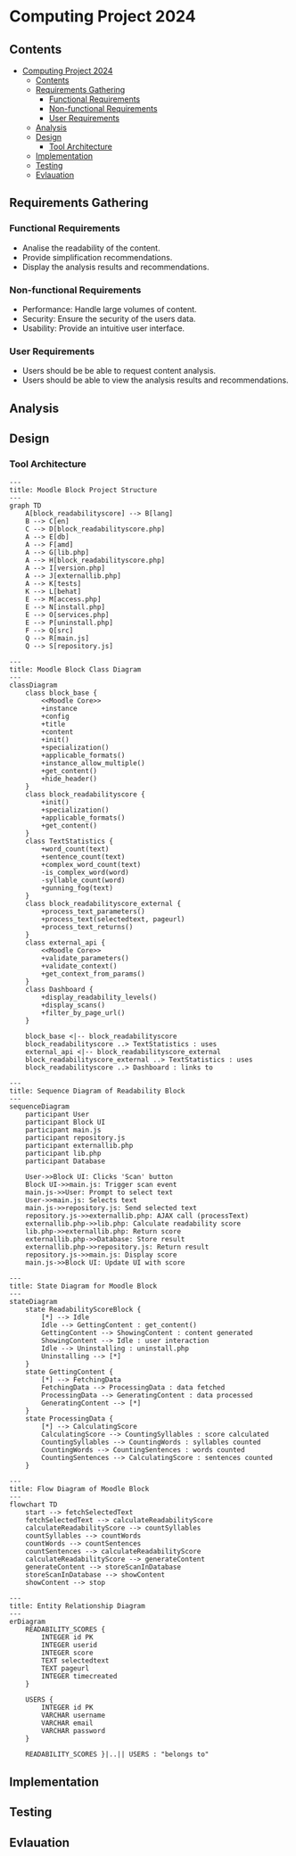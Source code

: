 # Computing Project 2024

## Contents

- [Computing Project 2024](#computing-project-2024)
  - [Contents](#contents)
  - [Requirements Gathering](#requirements-gathering)
    - [Functional Requirements](#functional-requirements)
    - [Non-functional Requirements](#non-functional-requirements)
    - [User Requirements](#user-requirements)
  - [Analysis](#analysis)
  - [Design](#design)
    - [Tool Architecture](#tool-architecture)
  - [Implementation](#implementation)
  - [Testing](#testing)
  - [Evlauation](#evlauation)

## Requirements Gathering

### Functional Requirements

* Analise the readability of the content.
* Provide simplification recommendations.
* Display the analysis results and recommendations.

### Non-functional Requirements

* Performance: Handle large volumes of content.
* Security: Ensure the security of the users data.
* Usability: Provide an intuitive user interface.

### User Requirements

* Users should be be able to request content analysis.
* Users should be able to view the analysis results and recommendations.

## Analysis

## Design

### Tool Architecture
```mermaid
---
title: Moodle Block Project Structure
---
graph TD
    A[block_readabilityscore] --> B[lang]
    B --> C[en]
    C --> D[block_readabilityscore.php]
    A --> E[db]
    A --> F[amd]
    A --> G[lib.php]
    A --> H[block_readabilityscore.php]
    A --> I[version.php]
    A --> J[externallib.php]
    A --> K[tests]
    K --> L[behat]
    E --> M[access.php]
    E --> N[install.php]
    E --> O[services.php]
    E --> P[uninstall.php]
    F --> Q[src]
    Q --> R[main.js]
    Q --> S[repository.js]
```

```mermaid
---
title: Moodle Block Class Diagram
---
classDiagram
    class block_base {
        <<Moodle Core>>
        +instance
        +config
        +title
        +content
        +init()
        +specialization()
        +applicable_formats()
        +instance_allow_multiple()
        +get_content()
        +hide_header()
    }
    class block_readabilityscore {
        +init()
        +specialization()
        +applicable_formats()
        +get_content()
    }
    class TextStatistics {
        +word_count(text)
        +sentence_count(text)
        +complex_word_count(text)
        -is_complex_word(word)
        -syllable_count(word)
        +gunning_fog(text)
    }
    class block_readabilityscore_external {
        +process_text_parameters()
        +process_text(selectedtext, pageurl)
        +process_text_returns()
    }
    class external_api {
        <<Moodle Core>>
        +validate_parameters()
        +validate_context()
        +get_context_from_params()
    }
    class Dashboard {
        +display_readability_levels()
        +display_scans()
        +filter_by_page_url()
    }

    block_base <|-- block_readabilityscore
    block_readabilityscore ..> TextStatistics : uses
    external_api <|-- block_readabilityscore_external
    block_readabilityscore_external ..> TextStatistics : uses
    block_readabilityscore ..> Dashboard : links to
```

```mermaid
---
title: Sequence Diagram of Readability Block
---
sequenceDiagram
    participant User
    participant Block UI
    participant main.js
    participant repository.js
    participant externallib.php
    participant lib.php
    participant Database

    User->>Block UI: Clicks 'Scan' button
    Block UI->>main.js: Trigger scan event
    main.js->>User: Prompt to select text
    User->>main.js: Selects text
    main.js->>repository.js: Send selected text
    repository.js->>externallib.php: AJAX call (processText)
    externallib.php->>lib.php: Calculate readability score
    lib.php->>externallib.php: Return score
    externallib.php->>Database: Store result
    externallib.php->>repository.js: Return result
    repository.js->>main.js: Display score
    main.js->>Block UI: Update UI with score
```

```mermaid
---
title: State Diagram for Moodle Block
---
stateDiagram
    state ReadabilityScoreBlock {
        [*] --> Idle
        Idle --> GettingContent : get_content()
        GettingContent --> ShowingContent : content generated
        ShowingContent --> Idle : user interaction
        Idle --> Uninstalling : uninstall.php
        Uninstalling --> [*]
    }
    state GettingContent {
        [*] --> FetchingData
        FetchingData --> ProcessingData : data fetched
        ProcessingData --> GeneratingContent : data processed
        GeneratingContent --> [*]
    }
    state ProcessingData {
        [*] --> CalculatingScore
        CalculatingScore --> CountingSyllables : score calculated
        CountingSyllables --> CountingWords : syllables counted
        CountingWords --> CountingSentences : words counted
        CountingSentences --> CalculatingScore : sentences counted
    }
```
```mermaid
---
title: Flow Diagram of Moodle Block
---
flowchart TD
    start --> fetchSelectedText
    fetchSelectedText --> calculateReadabilityScore
    calculateReadabilityScore --> countSyllables
    countSyllables --> countWords
    countWords --> countSentences
    countSentences --> calculateReadabilityScore
    calculateReadabilityScore --> generateContent
    generateContent --> storeScanInDatabase
    storeScanInDatabase --> showContent
    showContent --> stop

```
```mermaid
---
title: Entity Relationship Diagram
---
erDiagram
    READABILITY_SCORES {
        INTEGER id PK
        INTEGER userid
        INTEGER score
        TEXT selectedtext
        TEXT pageurl
        INTEGER timecreated
    }

    USERS {
        INTEGER id PK
        VARCHAR username
        VARCHAR email
        VARCHAR password
    }

    READABILITY_SCORES }|..|| USERS : "belongs to"

```
## Implementation

## Testing

## Evlauation
